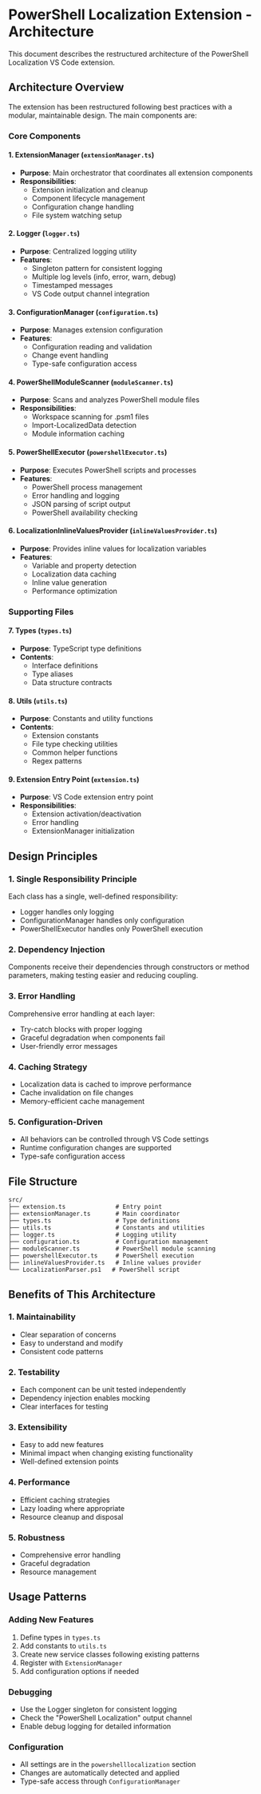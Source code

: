 # PowerShell Localization Extension - Architecture

This document describes the restructured architecture of the PowerShell Localization VS Code extension.

## Architecture Overview

The extension has been restructured following best practices with a modular, maintainable design. The main components are:

### Core Components

#### 1. ExtensionManager (`extensionManager.ts`)

- **Purpose**: Main orchestrator that coordinates all extension components
- **Responsibilities**:
  - Extension initialization and cleanup
  - Component lifecycle management
  - Configuration change handling
  - File system watching setup

#### 2. Logger (`logger.ts`)

- **Purpose**: Centralized logging utility
- **Features**:
  - Singleton pattern for consistent logging
  - Multiple log levels (info, error, warn, debug)
  - Timestamped messages
  - VS Code output channel integration

#### 3. ConfigurationManager (`configuration.ts`)

- **Purpose**: Manages extension configuration
- **Features**:
  - Configuration reading and validation
  - Change event handling
  - Type-safe configuration access

#### 4. PowerShellModuleScanner (`moduleScanner.ts`)

- **Purpose**: Scans and analyzes PowerShell module files
- **Responsibilities**:
  - Workspace scanning for .psm1 files
  - Import-LocalizedData detection
  - Module information caching

#### 5. PowerShellExecutor (`powershellExecutor.ts`)

- **Purpose**: Executes PowerShell scripts and processes
- **Features**:
  - PowerShell process management
  - Error handling and logging
  - JSON parsing of script output
  - PowerShell availability checking

#### 6. LocalizationInlineValuesProvider (`inlineValuesProvider.ts`)

- **Purpose**: Provides inline values for localization variables
- **Features**:
  - Variable and property detection
  - Localization data caching
  - Inline value generation
  - Performance optimization

### Supporting Files

#### 7. Types (`types.ts`)

- **Purpose**: TypeScript type definitions
- **Contents**:
  - Interface definitions
  - Type aliases
  - Data structure contracts

#### 8. Utils (`utils.ts`)

- **Purpose**: Constants and utility functions
- **Contents**:
  - Extension constants
  - File type checking utilities
  - Common helper functions
  - Regex patterns

#### 9. Extension Entry Point (`extension.ts`)

- **Purpose**: VS Code extension entry point
- **Responsibilities**:
  - Extension activation/deactivation
  - Error handling
  - ExtensionManager initialization

## Design Principles

### 1. Single Responsibility Principle

Each class has a single, well-defined responsibility:

- Logger handles only logging
- ConfigurationManager handles only configuration
- PowerShellExecutor handles only PowerShell execution

### 2. Dependency Injection

Components receive their dependencies through constructors or method parameters, making testing easier and reducing coupling.

### 3. Error Handling

Comprehensive error handling at each layer:

- Try-catch blocks with proper logging
- Graceful degradation when components fail
- User-friendly error messages

### 4. Caching Strategy

- Localization data is cached to improve performance
- Cache invalidation on file changes
- Memory-efficient cache management

### 5. Configuration-Driven

- All behaviors can be controlled through VS Code settings
- Runtime configuration changes are supported
- Type-safe configuration access

## File Structure

```
src/
├── extension.ts              # Entry point
├── extensionManager.ts       # Main coordinator
├── types.ts                  # Type definitions
├── utils.ts                  # Constants and utilities
├── logger.ts                 # Logging utility
├── configuration.ts          # Configuration management
├── moduleScanner.ts          # PowerShell module scanning
├── powershellExecutor.ts     # PowerShell execution
├── inlineValuesProvider.ts   # Inline values provider
└── LocalizationParser.ps1   # PowerShell script
```

## Benefits of This Architecture

### 1. Maintainability

- Clear separation of concerns
- Easy to understand and modify
- Consistent code patterns

### 2. Testability

- Each component can be unit tested independently
- Dependency injection enables mocking
- Clear interfaces for testing

### 3. Extensibility

- Easy to add new features
- Minimal impact when changing existing functionality
- Well-defined extension points

### 4. Performance

- Efficient caching strategies
- Lazy loading where appropriate
- Resource cleanup and disposal

### 5. Robustness

- Comprehensive error handling
- Graceful degradation
- Resource management

## Usage Patterns

### Adding New Features

1. Define types in `types.ts`
2. Add constants to `utils.ts`
3. Create new service classes following existing patterns
4. Register with `ExtensionManager`
5. Add configuration options if needed

### Debugging

- Use the Logger singleton for consistent logging
- Check the "PowerShell Localization" output channel
- Enable debug logging for detailed information

### Configuration

- All settings are in the `powershelllocalization` section
- Changes are automatically detected and applied
- Type-safe access through `ConfigurationManager`
